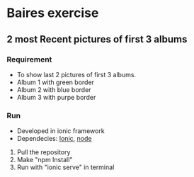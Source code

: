 # Baires exercise

## 2 most Recent pictures of first 3 albums
### Requirement
* To show last 2 pictures of first 3 albums.
* Album 1 with green border
* Album 2 with blue border
* Album 3 with purpe border

### Run

* Developed in ionic framework
* Dependecies: [Ionic](https://ionicframework.com), [node](https://ionicframework.com)
1. Pull the repository
2. Make "npm Install"
3. Run with "ionic serve" in terminal
